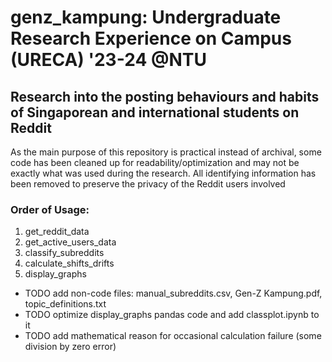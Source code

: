 # genz_kampung: Undergraduate Research Experience on Campus (URECA) '23-24 @NTU
## Research into the posting behaviours and habits of Singaporean and international students on Reddit
As the main purpose of this repository is practical instead of archival, some code has been cleaned up for readability/optimization and may not be exactly what was used during the research. All identifying information has been removed to preserve the privacy of the Reddit users involved

### Order of Usage:
1. get_reddit_data
2. get_active_users_data 
3. classify_subreddits
4. calculate_shifts_drifts
5. display_graphs
   
- TODO add non-code files: manual_subreddits.csv, Gen-Z Kampung.pdf, topic_definitions.txt
- TODO optimize display_graphs pandas code and add classplot.ipynb to it
- TODO add mathematical reason for occasional calculation failure (some division by zero error)
